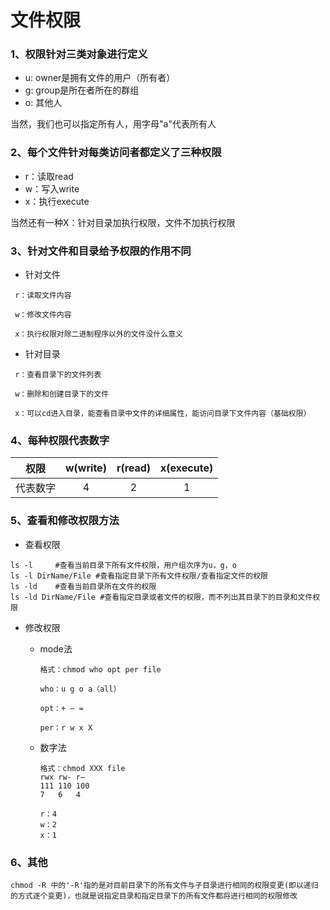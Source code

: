 # 文件权限

### 1、权限针对三类对象进行定义

* u: owner是拥有文件的用户（所有者）
* g: group是所在者所在的群组
* o: 其他人

当然，我们也可以指定所有人，用字母"a"代表所有人

### 2、每个文件针对每类访问者都定义了三种权限

* r：读取read
* w：写入write
* x：执行execute

当然还有一种X：针对目录加执行权限，文件不加执行权限

### 3、针对文件和目录给予权限的作用不同

* 针对文件

```
 r：读取文件内容
 
 w：修改文件内容
 
 x：执行权限对除二进制程序以外的文件没什么意义
```

* 针对目录

```
 r：查看目录下的文件列表
 
 w：删除和创建目录下的文件
 
 x：可以cd进入目录，能查看目录中文件的详细属性，能访问目录下文件内容（基础权限）
```

### 4、每种权限代表数字

|   权限   | w(write) | r(read) | x(execute) |
| :------: | :------: | :-----: | :--------: |
| 代表数字 |    4     |    2    |     1      |

### 5、查看和修改权限方法

* 查看权限

```
ls -l     #查看当前目录下所有文件权限，用户组次序为u，g，o
ls -l DirName/File #查看指定目录下所有文件权限/查看指定文件的权限
ls -ld    #查看当前目录所在文件的权限
ls -ld DirName/File #查看指定目录或者文件的权限，而不列出其目录下的目录和文件权限
```

* 修改权限

  * mode法

    ```
    格式：chmod who opt per file
    
    who：u g o a（all）
      
    opt：+ – =
      
    per：r w x X
    ```

  * 数字法

    ```
    格式：chmod XXX file
    rwx rw- r–	
    111 110 100
    7   6   4
    
    r：4
    w：2
    x：1
    ```

### 6、其他

```
chmod -R 中的'-R'指的是对目前目录下的所有文件与子目录进行相同的权限变更(即以递归的方式逐个变更)，也就是说指定目录和指定目录下的所有文件都将进行相同的权限修改
```

